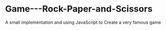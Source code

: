 # Game---Rock-Paper-and-Scissors
A small implementation and using JavaScript to Create a very famous game 
